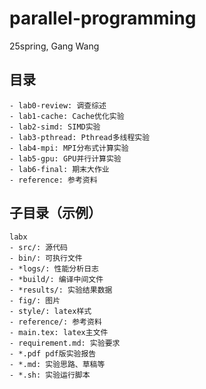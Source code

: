 # parallel-programming

25spring, Gang Wang

## 目录

```plain text  
- lab0-review: 调查综述
- lab1-cache: Cache优化实验
- lab2-simd: SIMD实验
- lab3-pthread: Pthread多线程实验
- lab4-mpi: MPI分布式计算实验
- lab5-gpu: GPU并行计算实验
- lab6-final: 期末大作业
- reference: 参考资料
```

## 子目录（示例）

```plain text 
labx
- src/: 源代码
- bin/: 可执行文件
- *logs/: 性能分析日志
- *build/: 编译中间文件
- *results/: 实验结果数据
- fig/: 图片
- style/: latex样式
- reference/: 参考资料
- main.tex: latex主文件
- requirement.md: 实验要求
- *.pdf pdf版实验报告
- *.md: 实验思路、草稿等
- *.sh: 实验运行脚本
```
